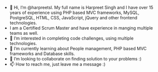 - 👋 Hi, I’m @harpreetsl. My full name is Harpreet Singh and I have over 15 years of experience using PHP based MVC frameworks, MySQL, PostgreSQL, HTML, CSS, JavaScript, jQuery and other frontend technologies.
- I am a Certified Scrum Master and have experience in manging multiple teams as well. 
- 👀 I’m interested in completing code challenges, using multiple technologies.
- 🌱 I’m currently learning about People management, PHP based MVC frameworks and Database skills.
- 💞️ I’m looking to collaborate on finding solution to your problems :)
- 📫 How to reach me, just leave me a message :)

<!---
harpreetsl/harpreetsl is a ✨ special ✨ repository because its `README.md` (this file) appears on your GitHub profile.
You can click the Preview link to take a look at your changes.
--->
